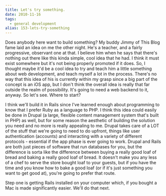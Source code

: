 ```yaml
---
title: Let's try something.
date: 2010-11-16
tags: 
  - general development
alias: 153-lets-try-something
---
```


Does anybody here want to build something? My buddy Jimmy of This Blog fame laid an idea on me the other night. He's a teacher, and a fairly progressive, observant one at that. I believe him when he says that there's nothing out there like this kinda simple, cool idea that he had. I think it must exist somewhere but it's not being properly promoted if it does. So, I thought maybe it'd be a cool idea to try and teach him a little something about web development, and teach myself a lot in the process. There's no way that this idea of his is currently within my grasp since a big part of the concept is an iOS app, but I don't think the overall idea is really that far outside the realm of possibility. It's going to need a web backend to it, anyway. So let's see. Where to start?


I think we'll build it in Rails since I've learned enough about programming to know that I prefer Ruby as a language to PHP. I think this idea could easily be done in Drupal (a large, flexible content management system that's built in PHP) as well, but for some reason the aesthetic of building the solution you need and no more is really appealing to me. Drupal takes care of a LOT of the stuff that we're going to need to do upfront, things like user authentication (accounts) and interacting with a variety of different protocols - essential if the app phase is ever going to work. Drupal and Rails are both just pieces of software that run databases for you, but the difference is sorta like the difference between buying a really good loaf of bread and baking a really good loaf of bread. It doesn't make you any less of a chef to serve the store bought loaf to your guests, but if you have the time and you know how to bake a good loaf (or if it's just something you want to get good at), you're going to prefer that route.


Step one is getting Rails installed on your computer which, if you bought a Mac is made significantly easier. We'll do that next.

